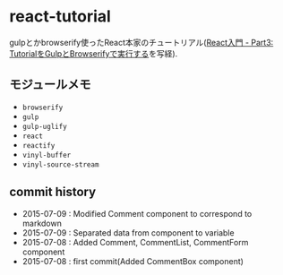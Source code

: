 # react-tutorial
gulpとかbrowserify使ったReact本家のチュートリアル([React入門 - Part3: TutorialをGulpとBrowserifyで実行する](http://masato.github.io/2014/12/28/react-tutorial/)を写経).

## モジュールメモ
- `browserify`
- `gulp`
- `gulp-uglify`
- `react`
- `reactify`
- `vinyl-buffer`
- `vinyl-source-stream`

## commit history
- 2015-07-09 : Modified Comment component to correspond to markdown
- 2015-07-09 : Separated data from component to variable
- 2015-07-08 : Added Comment, CommentList, CommentForm component
- 2015-07-08 : first commit(Added CommentBox component)
